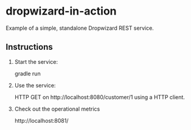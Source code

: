 dropwizard-in-action
====================

Example of a simple, standalone Dropwizard REST service.

Instructions
------------
1) Start the service: 

    gradle run

2) Use the service:

    HTTP GET on http://localhost:8080/customer/1 using a HTTP client.

3) Check out the operational metrics

    http://localhost:8081/

